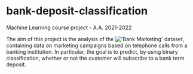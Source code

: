 # bank-deposit-classification

Machine Learning course project - A.A. 2021-2022

The aim of this project is the analysis of the !['Bank Marketing'](https://archive.ics.uci.edu/ml/datasets/bank+marketing) dataset, containing data on marketing campaigns based on telephone calls from a banking institution. In particular, the goal is to predict, by using binary classification, whether or not the customer will subscribe to a bank term deposit.
